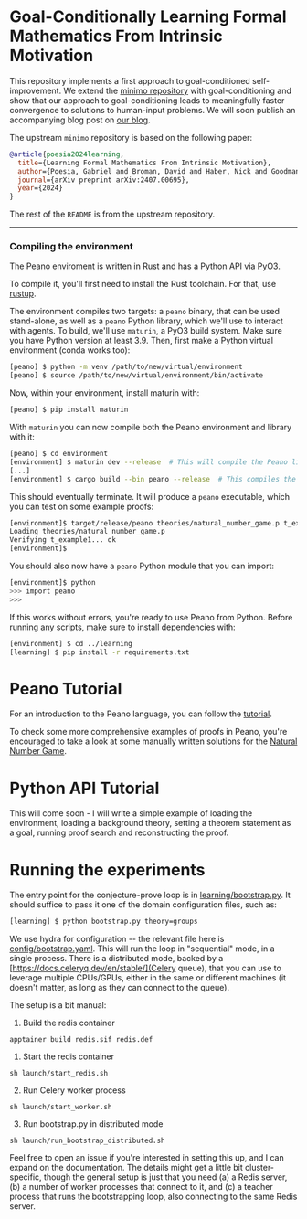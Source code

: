 # Goal-Conditionally Learning Formal Mathematics From Intrinsic Motivation

This repository implements a first approach to goal-conditioned self-improvement. We extend the [minimo repository](https://github.com/gpoesia/minimo) with goal-conditioning and show that our approach to goal-conditioning leads to meaningfully faster convergence to solutions to human-input problems. We will soon publish an accompanying blog post on [our blog](https://pdoom.org/blog.html).

The upstream `minimo` repository is based on the following paper:
```bibtex
@article{poesia2024learning,
  title={Learning Formal Mathematics From Intrinsic Motivation},
  author={Poesia, Gabriel and Broman, David and Haber, Nick and Goodman, Noah D},
  journal={arXiv preprint arXiv:2407.00695},
  year={2024}
}
```

The rest of the `README` is from the upstream repository.

---

### Compiling the environment

The Peano enviroment is written in Rust and has a Python API via [PyO3](https://pyo3.rs/v0.18.2/).

To compile it, you'll first need to install the Rust toolchain. For that, use [rustup](https://rustup.rs/).

The environment compiles two targets: a `peano` binary, that can be used stand-alone, as well as a `peano` Python library, which we'll use to interact with agents. To build, we'll use `maturin`, a PyO3 build system. Make sure you have Python version at least 3.9. Then, first make a Python virtual environment (conda works too):

```sh
[peano] $ python -m venv /path/to/new/virtual/environment
[peano] $ source /path/to/new/virtual/environment/bin/activate
```

Now, within your environment, install maturin with:

```sh
[peano] $ pip install maturin
```

With `maturin` you can now compile both the Peano environment and library with it:

```sh
[peano] $ cd environment
[environment] $ maturin dev --release  # This will compile the Peano library.
[...]
[environment] $ cargo build --bin peano --release  # This compiles the peano executable.
```

This should eventually terminate. It will produce a `peano` executable,
which you can test on some example proofs:

```sh
[environment]$ target/release/peano theories/natural_number_game.p t_example1
Loading theories/natural_number_game.p
Verifying t_example1... ok
[environment]$
```

You should also now have a `peano` Python module that you can import:

```sh
[environment]$ python
>>> import peano
>>>
```

If this works without errors, you're ready to use Peano from Python. Before running any scripts, make sure to install dependencies with:

```sh
[environment] $ cd ../learning
[learning] $ pip install -r requirements.txt
```
# Peano Tutorial

For an introduction to the Peano language, you can follow the [tutorial](tutorial.md).

To check some more comprehensive examples of proofs in Peano, you're encouraged to take a look at some manually written solutions for the [Natural Number Game](environment/theories/natural_number_game.p).

# Python API Tutorial

This will come soon - I will write a simple example of loading the environment, loading a background theory, setting a theorem statement as a goal, running proof search and reconstructing the proof.

# Running the experiments

The entry point for the conjecture-prove loop is in [learning/bootstrap.py](bootstrap.py). It should suffice to pass it one of the domain configuration files, such as:

```sh
[learning] $ python bootstrap.py theory=groups
```

We use hydra for configuration -- the relevant file here is [config/bootstrap.yaml](config/bootstrap.yaml). This will run the loop in "sequential" mode, in a single process. There is a distributed mode, backed by a [https://docs.celeryq.dev/en/stable/](Celery queue), that you can use to leverage multiple CPUs/GPUs, either in the same or different machines (it doesn't matter, as long as they can connect to the queue).

The setup is a bit manual:
1. Build the redis container
```
apptainer build redis.sif redis.def
```
1. Start the redis container
```
sh launch/start_redis.sh
```
2. Run Celery worker process
```
sh launch/start_worker.sh
```
3. Run bootstrap.py in distributed mode
```
sh launch/run_bootstrap_distributed.sh
```

Feel free to open an issue if you're interested in setting this up, and I can expand on the documentation. The details might get a little bit cluster-specific, though the general setup is just that you need (a) a Redis server, (b) a number of worker processes that connect to it, and (c) a teacher process that runs the bootstrapping loop, also connecting to the same Redis server.
